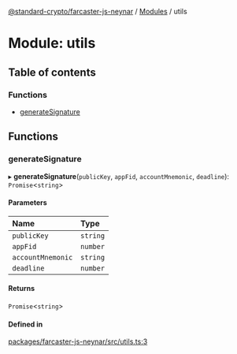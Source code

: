 [@standard-crypto/farcaster-js-neynar](../README.md) / [Modules](../modules.md) / utils

# Module: utils

## Table of contents

### Functions

- [generateSignature](utils.md#generatesignature)

## Functions

### generateSignature

▸ **generateSignature**(`publicKey`, `appFid`, `accountMnemonic`, `deadline`): `Promise`<`string`\>

#### Parameters

| Name | Type |
| :------ | :------ |
| `publicKey` | `string` |
| `appFid` | `number` |
| `accountMnemonic` | `string` |
| `deadline` | `number` |

#### Returns

`Promise`<`string`\>

#### Defined in

[packages/farcaster-js-neynar/src/utils.ts:3](https://github.com/standard-crypto/farcaster-js/blob/main/packages/farcaster-js-neynar/src/utils.ts#L3)
